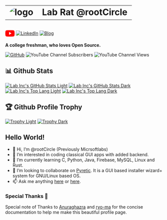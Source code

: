 <h1> 
  <table>
    <tr>
      <td>
        <img style="border-radius: 100%;" alt="logo" src="https://avatars.githubusercontent.com/u/35325046?v=4" height="120">
      </td>
      <td>
        Lab Rat @rootCircle
      </td>
    </tr>
  </table>
</h1>

<a href="https://www.youtube.com/@12thprogrammr99"><img align="center" src="https://github.com/rootCircle/rootCircle/raw/main/res/youtube.png" alt="Youtube" height="30px"/></a>
<a href="https://linkedin.com/in/praveen-jaiswal-atlabinc"><img align="center" src="https://github.com/rootCircle/rootCircle/raw/main/res/linkedin.ico" alt="LinkedIn" height="30px"/></a>
<a href="https://frolicslab.blogspot.com/"><img align="center" src="https://github.com/rootCircle/rootCircle/raw/main/res/blogger.ico" alt="Blog" height="30px"/></a>


**A college freshman, who loves Open Source.**


[![GitHub](https://img.shields.io/github/followers/rootCircle?label=follow&style=social)](https://github.com/rootCircle)
![YouTube Channel Subscribers](https://img.shields.io/youtube/channel/subscribers/UC4vCUJ5_aMu7C3E4Vvw-lTA?style=social)
![YouTube Channel Views](https://img.shields.io/youtube/channel/views/UC4vCUJ5_aMu7C3E4Vvw-lTA?style=social)

## 📊 Github Stats
<!-- Github Stats -->
[![Lab Inc's GitHub Stats Light](https://github-readme-stats.vercel.app/api?username=rootCircle&count_private=true&show_icons=true&theme=buefy&hide_border=true#gh-light-mode-only)](https://github.com/rootCircle/#gh-light-mode-only) 
[![Lab Inc's GitHub Stats Dark](https://github-readme-stats.vercel.app/api?username=rootCircle&count_private=true&show_icons=true&theme=radical&hide_border=true#gh-dark-mode-only)](https://github.com/rootCircle/#gh-dark-mode-only) 
<span></span> 
[![Lab Inc's Top Lang Light](https://github-readme-stats.vercel.app/api/top-langs/?username=rootCircle&langs_count=8&count_private=true&layout=compact&theme=buefy&hide_border=true#gh-light-mode-only)](https://github.com/rootCircle/#gh-light-mode-only) 
[![Lab Inc's Top Lang Dark](https://github-readme-stats.vercel.app/api/top-langs/?username=rootCircle&langs_count=8&count_private=true&layout=compact&theme=radical&hide_border=true#gh-dark-mode-only)](https://github.com/rootCircle/#gh-dark-mode-only)


<!-- ![Lab Inc's Wakatime Stats](https://github-readme-stats.vercel.app/api/wakatime?username=rootCircle) -->

<!-- Trophies -->
## 🏆 Github Profile Trophy
[![Trophy Light](https://github-profile-trophy.vercel.app/?username=rootCircle&theme=flat&column=-1&margin-w=15&margin-h=15&rank=-?&no-frame=true#gh-light-mode-only)](https://github.com/rootCircle/rootCircle#gh-light-mode-only)
[![Trophy Dark](https://github-profile-trophy.vercel.app/?username=rootCircle&theme=radical&column=-1&margin-w=15&margin-h=15&rank=-?&no-frame=true#gh-dark-mode-only)](https://github.com/rootCircle/rootCircle#gh-dark-mode-only)


## Hello World!
- 👋 Hi, I’m @rootCircle (Previously Micrsoftlabs)
- 👀 I’m interested in coding classical GUI apps with added backend.
- 🌱 I’m currently learning C, Python, Java, Firebase, MySQL, Linux and Rust.
- 💞️ I’m looking to collaborate on [Pyretic](https://github.com/rootCircle/Pyretic). It is a GUI based installer wizard+ system for GNU/Linux based OS.
- 📫 Ask me anything [here](https://github.com/rootCircle/rootCircle/issues) or [here](https://linkedin.com/in/praveen-jaiswal-atlabinc).

### Special Thanks 💙
Special note of Thanks to [Anuraghazra](https://github.com/anuraghazra/github-readme-stats) and [ryo-ma](https://github.com/ryo-ma/github-profile-trophy) for the concise documentation to help me make this beautiful profile page.
